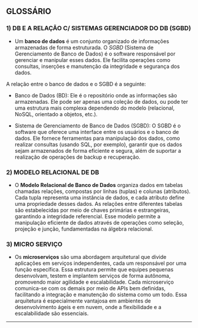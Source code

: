 ## GLOSSÁRIO<BR>

### 1) DB E A RELAÇÃO C/ SISTEMAS GERENCIADOR DO DB (SGBD)

- Um **banco de dados** é um conjunto organizado de informações armazenadas de forma estruturada. O *SGBD* (Sistema de Gerenciamento de Banco de Dados) é o software responsável por gerenciar e manipular esses dados. Ele facilita operações como consultas, inserções e manutenção da integridade e segurança dos dados. 

A relação entre o banco de dados e o SGBD é a seguinte:

- Banco de Dados (BD): Ele é o repositório onde as informações são armazenadas. Ele pode ser apenas uma coleção de dados, ou pode ter uma estrutura mais complexa dependendo do modelo (relacional, NoSQL, orientado a objetos, etc.).

- Sistema de Gerenciamento de Banco de Dados (SGBD): O SGBD é o software que oferece uma interface entre os usuários e o banco de dados. Ele fornece ferramentas para manipulação dos dados, como realizar consultas (usando SQL, por exemplo), garantir que os dados sejam armazenados de forma eficiente e segura, além de suportar a realização de operações de backup e recuperação.

### 2) MODELO RELACIONAL DE DB

- O **Modelo Relacional de Banco de Dados** organiza dados em tabelas chamadas relações, compostas por linhas (tuplas) e colunas (atributos). Cada tupla representa uma instância de dados, e cada atributo define uma propriedade desses dados. As relações entre diferentes tabelas são estabelecidas por meio de chaves primárias e estrangeiras, garantindo a integridade referencial. Esse modelo permite a manipulação eficiente de dados através de operações como seleção, projeção e junção, fundamentadas na álgebra relacional.

### 3) MICRO SERVIÇO

- Os **microserviços** são uma abordagem arquitetural que divide aplicações em serviços independentes, cada um responsável por uma função específica. Essa estrutura permite que equipes pequenas desenvolvam, testem e implantem serviços de forma autônoma, promovendo maior agilidade e escalabilidade. Cada microserviço comunica-se com os demais por meio de APIs bem definidas, facilitando a integração e manutenção do sistema como um todo. Essa arquitetura é especialmente vantajosa em ambientes de desenvolvimento ágeis e em nuvem, onde a flexibilidade e a escalabilidade são essenciais.

<HR>
